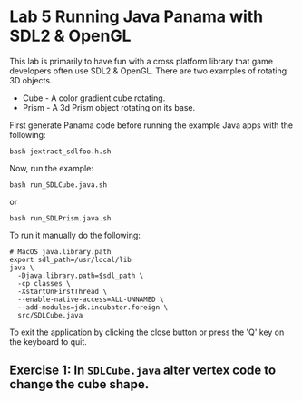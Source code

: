 # Lab 5 Running Java Panama with SDL2 & OpenGL
This lab is primarily to have fun with a cross platform library that game developers often use SDL2 & OpenGL. There are two examples of rotating 3D objects.

- Cube - A color gradient cube rotating.
- Prism - A 3d Prism object rotating on its base.

First generate Panama code before running the example Java apps with the following:
```shell
bash jextract_sdlfoo.h.sh
```
Now, run the example:
```shell
bash run_SDLCube.java.sh
```
or
```shell
bash run_SDLPrism.java.sh
```
To run it manually do the following:
```shell
# MacOS java.library.path
export sdl_path=/usr/local/lib
java \
  -Djava.library.path=$sdl_path \
  -cp classes \
  -XstartOnFirstThread \
  --enable-native-access=ALL-UNNAMED \
  --add-modules=jdk.incubator.foreign \
  src/SDLCube.java
```

To exit the application by clicking the close button or press the 'Q' key on the keyboard to quit.


## Exercise 1: In `SDLCube.java` alter vertex code to change the cube shape.

